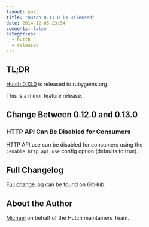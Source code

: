 ```yaml
---
layout: post
title: "Hutch 0.13.0 is Released"
date: 2014-12-05 23:34
comments: false
categories:
  - hutch
  - releases
---
```


## TL;DR

[Hutch 0.13.0](https://rubygems.org/gems/hutch/versions/0.13.0) is released to rubygems.org.

This is a minor feature release.


## Change Between 0.12.0 and 0.13.0

### HTTP API Can Be Disabled for Consumers

HTTP API use can be disabled for consumers using the `:enable_http_api_use` config
option (defaults to true).



## Full Changelog

[Full change log](https://github.com/gocardless/hutch/blob/master/CHANGELOG.md) can be found on GitHub.



## About the Author

[Michael](http://twitter.com/michaelklishin) on behalf of the Hutch maintainers Team.

